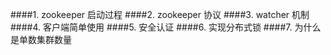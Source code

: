 ####1. zookeeper 启动过程
####2. zookeeper 协议
####3. watcher 机制
####4. 客户端简单使用
####5. 安全认证
####6. 实现分布式锁
####7. 为什么是单数集群数量